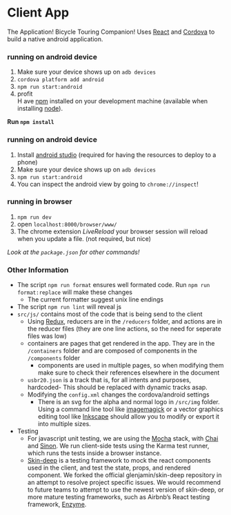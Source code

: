 # Client App

The Application! Bicycle Touring Companion! Uses [React](https://facebook.github.io/react/) and [Cordova](https://cordova.apache.org) to build a native android application.

### running on android device
1. Make sure your device shows up on `adb devices`
2. `cordova platform add android`
3. `npm run start:android`
4. profit  
H
ave [npm](https://nodejs.org/en/) installed on your development machine (available when installing [node](https://nodejs.org/)).

**Run `npm install`**
### running on android device
1. Install [android studio](https://developer.android.com/studio/index.html) (required for having the resources to deploy to a phone)
2. Make sure your device shows up on `adb devices`
3. `npm run start:android`
4. You can inspect the android view by going to `chrome://inspect`!  

### running in browser
1. `npm run dev`
2. open `localhost:8000/browser/www/`
3. The chrome extension _LiveReload_ your browser session will reload when you update a file.  (not required, but nice)

_Look at the `package.json` for other commands!_  

### Other Information
- The script `npm run format` ensures well formated code. Run `npm run format:replace` will make these changes
  - The current formatter suggest unix line endings
- The script `npm run lint` will reveal js
- `src/js/` contains most of the code that is being send to the client
  - Using [Redux](https://github.com/reactjs/redux), reducers are in the `/reducers` folder, and actions are in the reducer files (they are one line actions, so the need for seperate files was low)
  - containers are pages that get rendered in the app. They are in the `/containers` folder and are composed of components in the `/components` folder
    - components are used in multiple pages, so when modifying them make sure to check their references elsewhere in the document
  - `usbr20.json` is a track that is, for all intents and purposes, hardcoded- This should be replaced with dynamic tracks asap.
  - Modifying the `config.xml` changes the cordova/android settings
    - There is an svg for the alpha and normal logo in `/src/img` folder. Using a command line tool like [imagemagick](http://www.imagemagick.org/) or a vector graphics editing tool like [Inkscape](https://inkscape.org/) should allow you to modify or export it into multiple sizes.
- Testing
  - For javascript unit testing, we are using the [Mocha](https://mochajs.org/) stack, with [Chai](http://chaijs.com/) and [Sinon](http://sinonjs.org/). We run client-side tests using the Karma test runner, which runs the tests inside a browser instance.
  - [Skin-deep](https://github.com/glenjamin/skin-deep) is a testing framework to mock the react components used in the client, and test the state, props, and rendered component. We forked the official glenjamin/skin-deep repository in an attempt to resolve project specific issues. We would recommend to future teams to attempt to use the newest version of skin-deep, or more mature testing frameworks, such as Airbnb’s React testing framework, [Enzyme](https://github.com/airbnb/enzyme).
